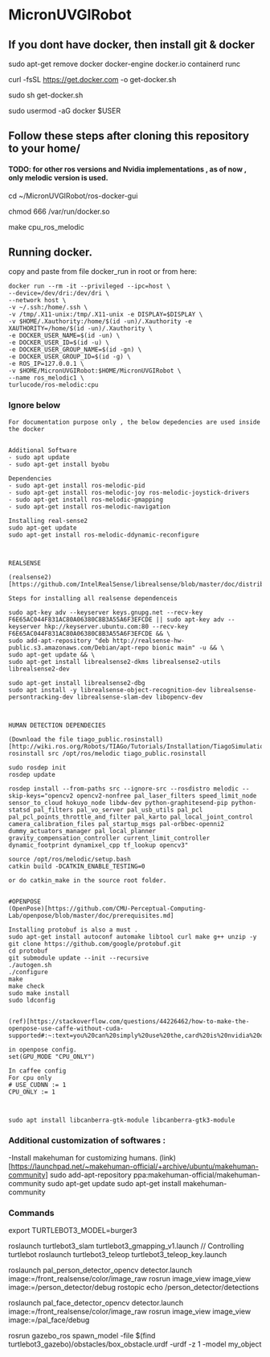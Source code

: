 # MicronUVGIRobot
## If you dont have docker, then install git & docker 
sudo apt-get remove docker docker-engine docker.io containerd runc  

curl -fsSL https://get.docker.com -o get-docker.sh

sudo sh get-docker.sh

sudo usermod -aG docker $USER

## Follow these steps after cloning this repository to your home/ 
#### TODO: for other ros versions and Nvidia implementations , as of now , only melodic version is used. 
cd ~/MicronUVGIRobot/ros-docker-gui 

chmod 666 /var/run/docker.so

make cpu_ros_melodic


## Running docker. 
copy and paste from file docker_run in root or from here: 
```
docker run --rm -it --privileged --ipc=host \
--device=/dev/dri:/dev/dri \
--network host \
-v ~/.ssh:/home/.ssh \
-v /tmp/.X11-unix:/tmp/.X11-unix -e DISPLAY=$DISPLAY \
-v $HOME/.Xauthority:/home/$(id -un)/.Xauthority -e XAUTHORITY=/home/$(id -un)/.Xauthority \
-e DOCKER_USER_NAME=$(id -un) \
-e DOCKER_USER_ID=$(id -u) \
-e DOCKER_USER_GROUP_NAME=$(id -gn) \
-e DOCKER_USER_GROUP_ID=$(id -g) \
-e ROS_IP=127.0.0.1 \
-v $HOME/MicronUVGIRobot:$HOME/MicronUVGIRobot \
--name ros_melodic1 \
turlucode/ros-melodic:cpu

```






### Ignore below

```
For documentation purpose only , the below depedencies are used inside the docker
 

Additional Software 
- sudo apt update
- sudo apt-get install byobu

Dependencies 
- sudo apt-get install ros-melodic-pid
- sudo apt-get install ros-melodic-joy ros-melodic-joystick-drivers
- sudo apt-get install ros-melodic-gmapping
- sudo apt-get install ros-melodic-navigation

Installing real-sense2
sudo apt-get update
sudo apt-get install ros-melodic-ddynamic-reconfigure



REALSENSE 

(realsense2)[https://github.com/IntelRealSense/librealsense/blob/master/doc/distribution_linux.md]

Steps for installing all realsense dependenceis 

sudo apt-key adv --keyserver keys.gnupg.net --recv-key F6E65AC044F831AC80A06380C8B3A55A6F3EFCDE || sudo apt-key adv --keyserver hkp://keyserver.ubuntu.com:80 --recv-key F6E65AC044F831AC80A06380C8B3A55A6F3EFCDE && \
sudo add-apt-repository "deb http://realsense-hw-public.s3.amazonaws.com/Debian/apt-repo bionic main" -u && \
sudo apt-get update && \
sudo apt-get install librealsense2-dkms librealsense2-utils librealsense2-dev
 
sudo apt-get install librealsense2-dbg
sudo apt install -y librealsense-object-recognition-dev librealsense-persontracking-dev librealsense-slam-dev libopencv-dev



HUMAN DETECTION DEPENDECIES 

(Download the file tiago_public.rosinstall) [http://wiki.ros.org/Robots/TIAGo/Tutorials/Installation/TiagoSimulation]
rosinstall src /opt/ros/melodic tiago_public.rosinstall

sudo rosdep init
rosdep update

rosdep install --from-paths src --ignore-src --rosdistro melodic --skip-keys="opencv2 opencv2-nonfree pal_laser_filters speed_limit_node sensor_to_cloud hokuyo_node libdw-dev python-graphitesend-pip python-statsd pal_filters pal_vo_server pal_usb_utils pal_pcl pal_pcl_points_throttle_and_filter pal_karto pal_local_joint_control camera_calibration_files pal_startup_msgs pal-orbbec-openni2 dummy_actuators_manager pal_local_planner gravity_compensation_controller current_limit_controller dynamic_footprint dynamixel_cpp tf_lookup opencv3"

source /opt/ros/melodic/setup.bash
catkin build -DCATKIN_ENABLE_TESTING=0

or do catkin_make in the source root folder.


#OPENPOSE 
(OpenPose)[https://github.com/CMU-Perceptual-Computing-Lab/openpose/blob/master/doc/prerequisites.md]

Installing protobuf is also a must .
sudo apt-get install autoconf automake libtool curl make g++ unzip -y
git clone https://github.com/google/protobuf.git
cd protobuf
git submodule update --init --recursive
./autogen.sh
./configure
make
make check
sudo make install
sudo ldconfig


(ref)[https://stackoverflow.com/questions/44226462/how-to-make-the-openpose-use-caffe-without-cuda-supported#:~:text=you%20can%20simply%20use%20the,card%20is%20nvidia%20or%20else.&text=There%20is%20no%20way%20not,with%20OpenPose%20at%20the%20moment.]

in openpose config.
set(GPU_MODE "CPU_ONLY")

In caffee config
For cpu only 
# USE_CUDNN := 1
CPU_ONLY := 1



sudo apt install libcanberra-gtk-module libcanberra-gtk3-module

```
### Additional customization of softwares : 
-Install makehuman for customizing humans. 
(link)[https://launchpad.net/~makehuman-official/+archive/ubuntu/makehuman-community]
sudo add-apt-repository ppa:makehuman-official/makehuman-community
sudo apt-get update
sudo apt-get install makehuman-community




### Commands 

export TURTLEBOT3_MODEL=burger3




roslaunch turtlebot3_slam turtlebot3_gmapping_v1.launch 
// Controlling turtlebot
roslaunch turtlebot3_teleop turtlebot3_teleop_key.launch

roslaunch pal_person_detector_opencv detector.launch image:=/front_realsense/color/image_raw
rosrun image_view image_view image:=/person_detector/debug
rostopic echo /person_detector/detections

roslaunch pal_face_detector_opencv detector.launch image:=/front_realsense/color/image_raw
rosrun image_view image_view image:=/pal_face/debug

rosrun gazebo_ros spawn_model -file $(find turtlebot3_gazebo)/obstacles/box_obstacle.urdf -urdf -z 1 -model my_object


